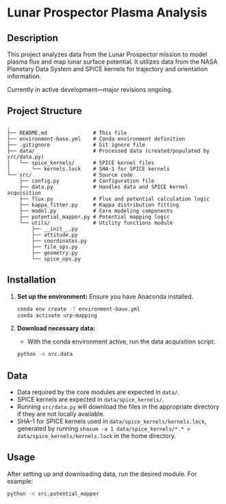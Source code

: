 # Lunar Prospector Plasma Analysis

## Description

This project analyzes data from the Lunar Prospector mission to model plasma flux and map lunar surface potential. It utilizes data from the NASA Planetary Data System and SPICE kernels for trajectory and orientation information.

Currently in active development—major revisions ongoing.

## Project Structure

```
.
├── README.md               # This file
├── environment-base.yml    # Conda environment definition
├── .gitignore              # Git ignore file
├── data/                   # Processed data (created/populated by src/data.py)
│   └── spice_kernels/      # SPICE kernel files
│       └── kernels.lock    # SHA-1 for SPICE kernels
└── src/                    # Source code
    ├── config.py           # Configuration file
    ├── data.py             # Handles data and SPICE kernel acquisition
    ├── flux.py             # Flux and potential calculation logic
    ├── kappa_fitter.py     # Kappa distribution fitting
    ├── model.py            # Core modeling components
    ├── potential_mapper.py # Potential mapping logic
    └── utils/              # Utility functions module
        ├── __init__.py
        ├── attitude.py
        ├── coordinates.py
        ├── file_ops.py
        ├── geometry.py
        └── spice_ops.py
```

## Installation

1.  **Set up the environment:**
    Ensure you have Anaconda installed.
    ```bash
    conda env create -f environment-base.yml
    conda activate urp-mapping
    ```

2.  **Download necessary data:**
    *   With the conda environment active, run the data acquisition script:
    ```bash
    python -m src.data
    ```


## Data

*   Data required by the core modules are expected in `data/`.
*   SPICE kernels are expected in `data/spice_kernels/`.
*   Running `src/data.py` will download the files in the appropriate directory if they are not locally available.
*   SHA-1 for SPICE kernels used in `data/spice_kernels/kernels.lock`, generated by running ```shasum -a 1 data/spice_kernels/*.* > data/spice_kernels/kernels.lock``` in the home directory.

## Usage

After setting up and downloading data, run the desired module. For example:
```bash
python -m src.potential_mapper
```